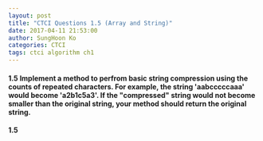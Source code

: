 ```yaml
---
layout: post
title: "CTCI Questions 1.5 (Array and String)"
date: 2017-04-11 21:53:00
author: SungHoon Ko
categories: CTCI
tags: ctci algorithm ch1
---
```


#### 1.5 Implement a method to perfrom basic string compression using the counts of repeated characters. For example, the string 'aabcccccaaa' would become 'a2b1c5a3'. If the "compressed" string would not become smaller than the original string, your method should return the original string.

#### 1.5 
